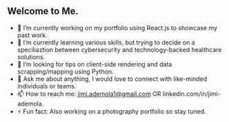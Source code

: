## Welcome to Me.


- 🔭 I’m currently working on my portfolio using React.js to showcase my past work.
- 🌱 I’m currently learning various skills, but trying to decide on a speciliaztion between cybersecurity and technology-backed healthcare solutions.
- 🤔 I’m looking for tips on client-side rendering and data scrapping/mapping using Python.
- 💬 Ask me about anything, I would love to connect with like-minded individuals or teams.
- 📫 How to reach me: jimi.ademola1@gmail.com OR linkedin.com/in/jimi-ademola.
- ⚡ Fun fact: Also working on a photography portfolio so stay tuned.

